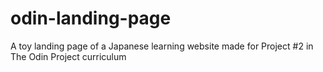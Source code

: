 # odin-landing-page
A toy landing page of a Japanese learning website made for Project #2 in The Odin Project curriculum
